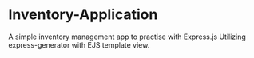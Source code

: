 # Inventory-Application

A simple inventory management app to practise with Express.js
Utilizing express-generator with EJS template view.
